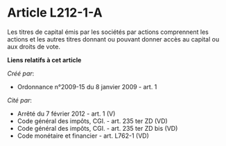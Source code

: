 # Article L212-1-A

Les titres de capital émis par les sociétés par actions comprennent les actions et les autres titres donnant ou pouvant
donner accès au capital ou aux droits de vote.

**Liens relatifs à cet article**

_Créé par_:

  - Ordonnance n°2009-15 du 8 janvier 2009 - art. 1

_Cité par_:

  - Arrêté du 7 février 2012 - art. 1 (V)
  - Code général des impôts, CGI. - art. 235 ter ZD (VD)
  - Code général des impôts, CGI. - art. 235 ter ZD bis (VD)
  - Code monétaire et financier - art. L762-1 (VD)
